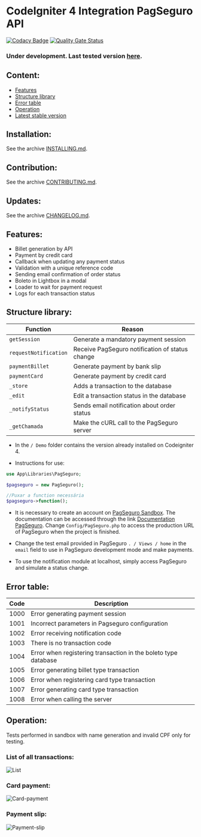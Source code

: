 # CodeIgniter 4  Integration PagSeguro API
[![Codacy Badge](https://api.codacy.com/project/badge/Grade/5e86f42e3060402d96d20804335b3681)](https://www.codacy.com/manual/matheuscastroweb/ci4-integration-pagseguro?utm_source=github.com&amp;utm_medium=referral&amp;utm_content=matheuscastroweb/ci4-integration-pagseguro&amp;utm_campaign=Badge_Grade) [![Quality Gate Status](https://sonarcloud.io/api/project_badges/measure?project=matheuscastroweb_ci4-integration-pagseguro&metric=alert_status)](https://sonarcloud.io/dashboard?id=matheuscastroweb_ci4-integration-pagseguro)

### Under development. Last tested version [here](https://github.com/matheuscastroweb/ci4-integration-pagseguro/tree/master "aqui)").

## Content:

- [Features](#features "Features")
- [Structure library](#structure-library "Structure library")
- [Error table](#error-table "Error table")
- [Operation](#operation "Operation")
- [Latest stable version](https://github.com/matheuscastroweb/ci4-integration-pagseguro/tree/master "Latest stable version") 


## Installation:

See the archive [INSTALLING.md](INSTALLING.md).

## Contribution:

See the archive [CONTRIBUTING.md](CONTRIBUTING.md).

## Updates:

See the archive [CHANGELOG.md](CHANGELOG.md).

## Features:

- Billet generation by API
- Payment by credit card
- Callback when updating any payment status
- Validation with a unique reference code
- Sending email confirmation of order status
- Boleto in Lightbox in a modal
- Loader to wait for payment request
- Logs for each transaction status

## Structure library:
| Function | Reason |
| ------ | ------ |
| `getSession` | Generate a mandatory payment session | 
| `requestNotification` | Receive PagSeguro notification of status change |
| `paymentBillet` | Generate payment by bank slip |
| `paymentCard` | Generate payment by credit card | 
| `_store` | Adds a transaction to the database | 
| `_edit` | Edit a transaction status in the database |
| `_notifyStatus` | Sends email notification about order status | 
| `_getChamada` | Make the cURL call to the PagSeguro server | 

- In the `/ Demo` folder contains the version already installed on Codeigniter 4.

- Instructions for use:  

```php
use App\Libraries\PagSeguro;

$pagseguro = new PagSeguro();

//Puxar a function necessária
$pagseguro->function();
```

- It is necessary to create an account on [PagSeguro Sandbox](https://sandbox.pagseguro.uol.com.br/ "PagSeguro Sandbox"). The documentation can be accessed through the link [Documentation PagSeguro](https://dev.pagseguro.uol.com.br/docs "Documentation PagSeguro"). Change `Config/PagSeguro.php` to access the production URL of PagSeguro when the project is finished.

- Change the test email provided in PagSeguro `. / Views / home` in the` email` field to use in PagSeguro development mode and make payments.

- To use the notification module at localhost, simply access PagSeguro and simulate a status change.

## Error table:
| Code | Description |
| ------ | ------ |
| 1000 | Error generating payment session |
| 1001 | Incorrect parameters in Pagseguro configuration |
| 1002 | Error receiving notification code |
| 1003 | There is no transaction code |
| 1004 | Error when registering transaction in the boleto type database |
| 1005 | Error generating billet type transaction |
| 1006 | Error when registering card type transaction |
| 1007 | Error generating card type transaction |
| 1008 | Error when calling the server |


## Operation:
Tests performed in sandbox with name generation and invalid CPF only for testing.

### List of all transactions:

![List](https://user-images.githubusercontent.com/45601574/70375547-a4350a80-18dd-11ea-8999-5a4b33df7d44.png)

### Card payment:

![Card-payment](https://user-images.githubusercontent.com/45601574/70101423-90568380-1613-11ea-9f03-adfea52c4329.gif)

### Payment slip:

![Payment-slip](https://user-images.githubusercontent.com/45601574/70101422-90568380-1613-11ea-9bb8-da7de6576753.gif)

